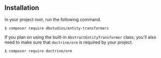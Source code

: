 ## Installation
In your project root, run the following command.

```shell
$ composer require dbstudios/entity-transformers
```

If you plan on using the built-in `AbstractEntityTransformer` class, you'll also need to make sure that `doctrine/orm`
is required by your project.

```shell
$ composer require doctrine/orm
```
